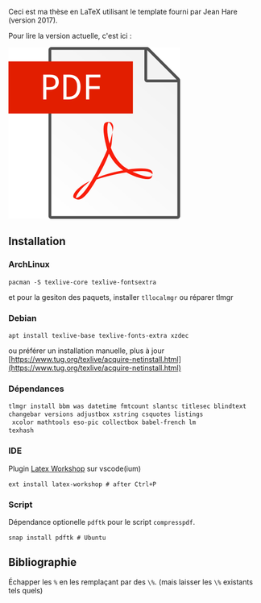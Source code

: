 Ceci est ma thèse en LaTeX utilisant le template fourni par Jean Hare (version 2017).

Pour lire la version actuelle, c'est ici :

[![pdf](./split/files/pdf.png)](https://raw.githubusercontent.com/Hugo-Trentesaux/these_latex/master/split/these_light.pdf)


## Installation

### ArchLinux

```
pacman -S texlive-core texlive-fontsextra
```

et pour la gesiton des paquets, installer `tllocalmgr` ou réparer tlmgr

### Debian

```
apt install texlive-base texlive-fonts-extra xzdec 
```

ou préférer un installation manuelle, plus à jour [https://www.tug.org/texlive/acquire-netinstall.html](https://www.tug.org/texlive/acquire-netinstall.html)

### Dépendances

```
tlmgr install bbm was datetime fmtcount slantsc titlesec blindtext changebar versions adjustbox xstring csquotes listings
 xcolor mathtools eso-pic collectbox babel-french lm
texhash
```

### IDE

Plugin [Latex Workshop](https://marketplace.visualstudio.com/items?itemName=James-Yu.latex-workshop) sur vscode(ium)

```
ext install latex-workshop # after Ctrl+P
```

### Script

Dépendance optionelle `pdftk` pour le script `compresspdf`.

```
snap install pdftk # Ubuntu
```

## Bibliographie

Échapper les `%` en les remplaçant par des `\%`. (mais laisser les `\%` existants tels quels)

